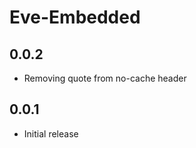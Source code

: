 Eve-Embedded
===========

0.0.2
-----

* Removing quote from no-cache header

0.0.1
-----

* Initial release
